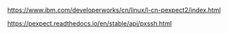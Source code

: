 https://www.ibm.com/developerworks/cn/linux/l-cn-pexpect2/index.html

https://pexpect.readthedocs.io/en/stable/api/pxssh.html

